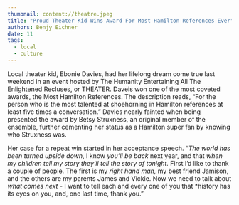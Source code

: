```yaml
---
thumbnail: content://theatre.jpeg
title: "Proud Theater Kid Wins Award For Most Hamilton References Ever"
authors: Benjy Eichner
date: 11
tags:
  - local
  - culture
---
```


Local theater kid, Ebonie Davies, had her lifelong dream come true last weekend in an event hosted by The Humanity Entertaining All The Enlightened Recluses, or THEATER. Daveis won one of the most coveted awards, the Most Hamilton References. The description reads, “For the person who is the most talented at shoehorning in Hamilton references at least five times a conversation.” Davies nearly fainted when being presented the award by Betsy Struxness, an original member of the ensemble, further cementing her status as a Hamilton super fan by knowing who Struxness was.

Her case for a repeat win started in her acceptance speech. “*The world has been turned upside down*, I know *you’ll be back* next year, and that *when my children tell my story they’ll tell the story of tonight.* First I’d like to thank a couple of people. The first is my *right hand man,* my best friend Jamison, and the others are my parents James and Vickie. Now we need to talk about *what comes next* - I want to tell each and every one of you that *history has its eyes on you, and, one last time, thank you.”


